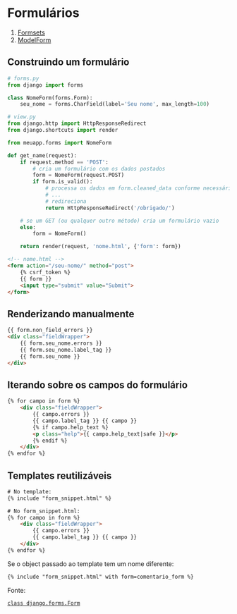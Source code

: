 # Formulários

1. [Formsets](forms/formsets.md)
2. [ModelForm](forms/modelform.md)

## Construindo um formulário

```python
# forms.py
from django import forms

class NomeForm(forms.Form):
    seu_nome = forms.CharField(label='Seu nome', max_length=100)

```

```python
# view.py
from django.http import HttpResponseRedirect
from django.shortcuts import render

from meuapp.forms import NomeForm

def get_name(request):
    if request.method == 'POST':
        # cria um formulário com os dados postados
        form = NomeForm(request.POST)
        if form.is_valid():
            # processa os dados em form.cleaned_data conforme necessário
            # ...
            # redireciona
            return HttpResponseRedirect('/obrigado/')

    # se um GET (ou qualquer outro método) cria um formulário vazio
    else:
        form = NomeForm()

    return render(request, 'nome.html', {'form': form})
```

```html
<!-- nome.html -->
<form action="/seu-nome/" method="post">
    {% csrf_token %}
    {{ form }}
    <input type="submit" value="Submit">
</form>
```

## Renderizando manualmente

```html
{{ form.non_field_errors }}
<div class="fieldWrapper">
    {{ form.seu_nome.errors }}
    {{ form.seu_nome.label_tag }}
    {{ form.seu_nome }}
</div>
```

## Iterando sobre os campos do formulário
```html
{% for campo in form %}
    <div class="fieldWrapper">
        {{ campo.errors }}
        {{ campo.label_tag }} {{ campo }}
        {% if campo.help_text %}
        <p class="help">{{ campo.help_text|safe }}</p>
        {% endif %}
    </div>
{% endfor %}
```

## Templates reutilizáveis

```html
# No template:
{% include "form_snippet.html" %}

# No form_snippet.html:
{% for campo in form %}
    <div class="fieldWrapper">
        {{ campo.errors }}
        {{ campo.label_tag }} {{ campo }}
    </div>
{% endfor %}
```

Se o object passado ao template tem um nome diferente:

```html
{% include "form_snippet.html" with form=comentario_form %}
```

Fonte:

[`class django.forms.Form`](https://docs.djangoproject.com/en/3.1/ref/forms/api/#django.forms.Form)
